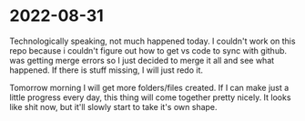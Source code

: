 # 2022-08-31

Technologically speaking, not much happened today. I couldn't work on this repo because i couldn't figure out how to get vs code to sync with github.  was getting merge errors so I just decided to merge it all and see what happened. If there is stuff missing, I will just redo it.

Tomorrow morning I will get more folders/files created. If I can make just a little progress every day, this thing will come together pretty nicely. It looks like shit now, but it'll slowly start to take it's own shape.